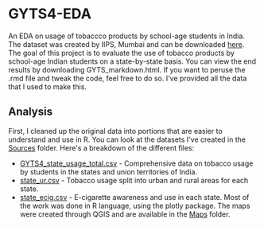 # GYTS4-EDA
An EDA on usage of tobaccco products by school-age students in India. The dataset was created by IIPS, Mumbai and can be downloaded [here](https://data.gov.in/catalogglobal-youth-tobacco-survey-gyts-4). The goal of this project is to evaluate the use of tobacco products by school-age Indian students on a state-by-state basis.
You can view the end results by downloading GYTS_markdown.html. If you want to peruse the .rmd file and tweak the code, feel free to do so. I've provided all the data that I used to make this.

## Analysis
First, I cleaned up the original data into portions that are easier to understand and use in R. You can look at the datasets I've created in the [Sources](https://github.com/HaveSumPatience/GYTS4-EDA/tree/main/Sources) folder. Here's a breakdown of the different files:
* [GYTS4_state_usage_total.csv](https://github.com/HaveSumPatience/GYTS4-EDA/blob/main/Sources/GYTS4_state_usage_total.csv) - Comprehensive data on tobacco usage by students in the states and union territories of India.
* [state_ur.csv](https://github.com/HaveSumPatience/GYTS4-EDA/blob/main/Sources/state_ur.csv) - Tobacco usage split into urban and rural areas for each state.
* [state_ecig.csv](https://github.com/HaveSumPatience/GYTS4-EDA/blob/main/Sources/state_ecig.csv) - E-cigarette awareness and use in each state.
Most of the work was done in R language, using the plotly package. The maps were created through QGIS and are available in the [Maps](https://github.com/HaveSumPatience/GYTS4-EDA/tree/main/Maps) folder. 
